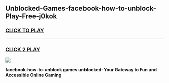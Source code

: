 
## Unblocked-Games-facebook-how-to-unblock-Play-Free-j0kok
<h3>
<a href="https://premium76.site?title=facebook-how-to-unblock&ref=21A">CLICK TO PLAY</a></h3>
<hr>

<h3>
<a href="https://premium76.site?title=facebook-how-to-unblock&ref=21A">CLICK 2 PLAY</a>
  
</h3>

<a href="https://premium76.site?title=facebook-how-to-unblock&ref=21A"><img src="https://clearcache.store/games.png"></a>


**facebook-how-to-unblock games unblocked: Your Gateway to Fun and Accessible Online Gaming**
